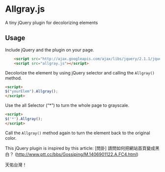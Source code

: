 Allgray.js
==========

A tiny jQuery plugin for decolorizing elements

## Usage

Include jQuery and the plugin on your page.

```html
    <script src="http://ajax.googleapis.com/ajax/libs/jquery/2.1.1/jquery.min.js"></script>
    <script src="allgray.js"></script>
```

Decolorize the element by using jQuery selector and calling the `Allgray()` method.

```html
<script>
$("yourElem").Allgray();
</script>
```

Use the all Selector (“*”) to turn the whole page to grayscale.

```html
<script>
$('*').Allgray();
</script>
```

Call the `Allgray()` method again to turn the element back to the original color.


This jQuery plugin is inspired by this article:
[問卦] 請問如何把網站首頁變成黑白？
(http://www.ptt.cc/bbs/Gossiping/M.1406901122.A.FC4.html)

天佑台灣！

